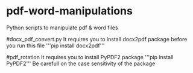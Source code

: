 # pdf-word-manipulations
Python scripts to manipulate pdf &amp; word files

#docx_pdf_convert.py
It requires you to install docx2pdf package before you run this file
'''pip install docx2pdf'''

#pdf_rotation
It requires you to install PyPDF2 package
'''pip install PyPDF2'''
Be carefull on the case sensitivity of the package
